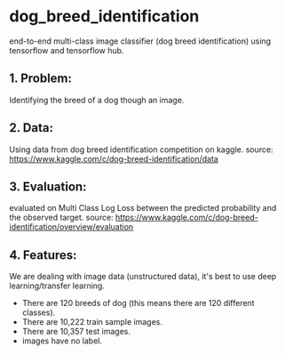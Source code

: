 # dog_breed_identification
end-to-end multi-class image classifier (dog breed identification) using tensorflow and tensorflow hub.
## 1. Problem:
Identifying the breed of a dog though an image.

## 2. Data:
Using data from dog breed identification competition on kaggle. source: https://www.kaggle.com/c/dog-breed-identification/data

## 3. Evaluation:
evaluated on Multi Class Log Loss between the predicted probability and the observed target. source: https://www.kaggle.com/c/dog-breed-identification/overview/evaluation

## 4. Features:
We are dealing with image data (unstructured data), it's best to use deep learning/transfer learning.
* There are 120 breeds of dog (this means there are 120 different classes).
* There are 10,222 train sample images.
* There are 10,357 test images. 
* images have no label.
